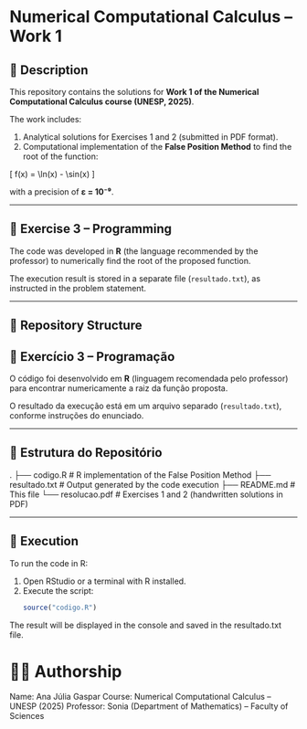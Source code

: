 # Numerical Computational Calculus – Work 1

## 📌 Description
This repository contains the solutions for **Work 1 of the Numerical Computational Calculus course (UNESP, 2025)**.

The work includes:
1. Analytical solutions for Exercises 1 and 2 (submitted in PDF format).
2. Computational implementation of the **False Position Method** to find the root of the function:

\[
f(x) = \ln(x) - \sin(x)
\]

with a precision of **ε = 10⁻⁹**.

---

## 🧮 Exercise 3 – Programming
The code was developed in **R** (the language recommended by the professor) to numerically find the root of the proposed function.

The execution result is stored in a separate file (`resultado.txt`), as instructed in the problem statement.

---

## 📂 Repository Structure

## 🧮 Exercício 3 – Programação
O código foi desenvolvido em **R** (linguagem recomendada pelo professor) para encontrar numericamente a raiz da função proposta.  

O resultado da execução está em um arquivo separado (`resultado.txt`), conforme instruções do enunciado.  

---

## 📂 Estrutura do Repositório
.
├── codigo.R # R implementation of the False Position Method
├── resultado.txt # Output generated by the code execution
├── README.md # This file
└── resolucao.pdf # Exercises 1 and 2 (handwritten solutions in PDF)


---

## 🚀 Execution
To run the code in R:

1. Open RStudio or a terminal with R installed.
2. Execute the script:
   ```r
   source("codigo.R")
The result will be displayed in the console and saved in the resultado.txt file.

# 👩‍💻 Authorship
Name: Ana Júlia Gaspar
Course: Numerical Computational Calculus – UNESP (2025)
Professor: Sonia (Department of Mathematics) – Faculty of Sciences